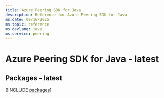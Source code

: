 ```yaml
---
title: Azure Peering SDK for Java
description: Reference for Azure Peering SDK for Java
ms.date: 09/16/2025
ms.topic: reference
ms.devlang: java
ms.service: peering
---
```

# Azure Peering SDK for Java - latest
## Packages - latest
[!INCLUDE [packages](peering-index.md)]